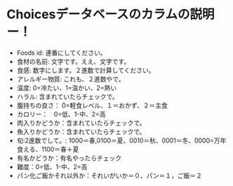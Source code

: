 # Choicesデータベースのカラムの説明ー！
+ Foods id: 連番にしてください。
+ 食材の名前: 文字です。ええ、文字です。
+ 食感: 数字にします。２進数で計算してください。
+ アレルギー物質: これも、２進数やで。
+ 温度: 0=冷たい、1=温かい、2=熱い
+ ハラル: 含まれていたらチェックで。
+ 腹持ちの良さ： 0=軽食レベル、１＝おかず、２＝主食
+ カロリー：　0=低、1-中、2=高
+ 肉入りかどうか：含まれていたらチェックで。
+ 魚入りかどうか：含まれていたらチェックで。
+ 旬:2進数でして。: 1000＝春,0100＝夏、0010＝秋、0001＝冬、0000=万年食える、1100＝春＋夏
+ 有名かどうか：有名やったらチェック
+ 難度：0=低、1-中、2=高
+ パン化ご飯かそれ以外か：それいがいか＝０、パン＝１，ご飯＝２

